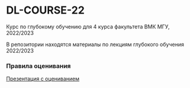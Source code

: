 # DL-COURSE-22
Курс по глубокому обучению для 4 курса факультета ВМК МГУ, 2022/2023

В репозитории находятся материалы по лекциям глубокого обучения 2022/2023 

### Правила оценивания

[Презентация с оцениванием](https://github.com/MSU-ML-COURSE/ML-COURSE-21-22/blob/main/files/%D0%9E%D1%86%D0%B5%D0%BD%D0%B8%D0%B2%D0%B0%D0%BD%D0%B8%D0%B5_%D0%BA%D1%83%D1%80%D1%81.pdf)
